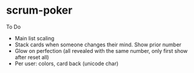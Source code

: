 scrum-poker
===========


To Do
* Main list scaling
* Stack cards when someone changes their mind.  Show prior number 
* Glow on perfection (all revealed with the same number, only first show after reset all)
* Per user: colors, card back (unicode char)
